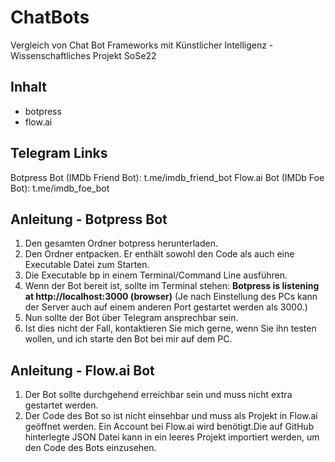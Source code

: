 # ChatBots
Vergleich von Chat Bot Frameworks mit Künstlicher Intelligenz - Wissenschaftliches Projekt SoSe22

## Inhalt
- botpress
- flow.ai

## Telegram Links
Botpress Bot (IMDb Friend Bot): t.me/imdb_friend_bot
Flow.ai Bot (IMDb Foe Bot): t.me/imdb_foe_bot

## Anleitung - Botpress Bot

1. Den gesamten Ordner botpress herunterladen.
2. Den Ordner entpacken. Er enthält sowohl den Code als auch eine Executable Datei zum Starten.
3. Die Executable bp in einem Terminal/Command Line ausführen.
4. Wenn der Bot bereit ist, sollte im Terminal stehen: **Botpress is listening at http://localhost:3000 (browser)** (Je nach Einstellung des PCs kann der Server auch auf einem anderen Port gestartet werden als 3000.)
5. Nun sollte der Bot über Telegram ansprechbar sein.
6. Ist dies nicht der Fall, kontaktieren Sie mich gerne, wenn Sie ihn testen wollen, und ich starte den Bot bei mir auf dem PC.

## Anleitung - Flow.ai Bot

1. Der Bot sollte durchgehend erreichbar sein und muss nicht extra gestartet werden.
2. Der Code des Bot so ist nicht einsehbar und muss als Projekt in Flow.ai geöffnet werden. Ein Account bei Flow.ai wird benötigt.Die auf GitHub hinterlegte JSON Datei kann in ein leeres Projekt importiert werden, um den Code des Bots einzusehen.
